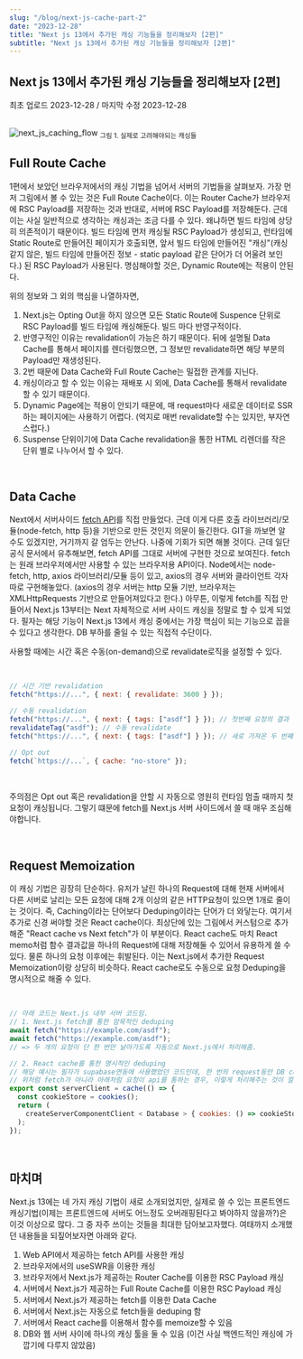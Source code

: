```yaml
---
slug: "/blog/next-js-cache-part-2"
date: "2023-12-28"
title: "Next js 13에서 추가된 캐싱 기능들을 정리해보자 [2편]"
subtitle: "Next js 13에서 추가된 캐싱 기능들을 정리해보자 [2편]"
---
```


## **Next js 13에서 추가된 캐싱 기능들을 정리해보자 \[2편\]**

<p class="text-time">최초 업로드 2023-12-28 / 마지막 수정 2023-12-28</p>

<br/>

<div class="image-container">
  <img class="md-image" src="https://d1ykeqyorqdego.cloudfront.net/new-assets/caching-overview-fixed.jpg"alt="next_js_caching_flow"/>
  <sub class>그림 1. 실제로 고려해야되는 캐싱들</a></sub>
</div>

## **Full Route Cache**

1편에서 보았던 브라우저에서의 캐싱 기법을 넘어서 서버의 기법들을 살펴보자. 가장 먼저 그림에서 볼 수 있는 것은 Full Route Cache이다.
이는 Router Cache가 브라우저에 RSC Payload를 저장하는 것과 반대로, 서버에 RSC Payload를 저장해둔다. 근데 이는 사실 일반적으로 생각하는 캐싱과는 조금 다를 수 있다.
왜냐하면 빌드 타임에 상당히 의존적이기 때문이다. 빌드 타임에 먼저 캐싱될 RSC Payload가 생성되고, 런타임에 Static Route로 만들어진 페이지가 호출되면, 앞서 빌드 타임에 만들어진 "캐싱"(캐싱 같지 않은, 빌드 타임에 만들어진 정보 - static payload 같은 단어가 더 어울려 보인다.) 된 RSC Payload가 사용된다. 명심해야할 것은, Dynamic Route에는 적용이 안된다.

위의 정보와 그 외의 핵심을 나열하자면,

1. Next.js는 Opting Out을 하지 않으면 모든 Static Route에 Suspence 단위로 RSC Payload를 빌드 타임에 캐싱해둔다. 빌드 마다 반영구적이다.
2. 반영구적인 이유는 revalidation이 가능은 하기 때문이다. 뒤에 설명될 Data Cache를 통해서 페이지를 렌더링했으면, 그 정보만 revalidate하면 해당 부분의 Payload만 재생성된다.
3. 2번 때문에 Data Cache와 Full Route Cache는 밀접한 관계를 지닌다.
4. 캐싱이라고 할 수 있는 이유는 재배포 시 외에, Data Cache를 통해서 revalidate할 수 있기 때문이다.
5. Dynamic Page에는 적용이 안되기 때문에, 매 request마다 새로운 데이터로 SSR하는 페이지에는 사용하기 어렵다. (억지로 매번 revalidate할 수는 있지만, 부자연스럽다.)
6. Suspense 단위이기에 Data Cache revalidation을 통한 HTML 리렌더를 작은 단위 별로 나누어서 할 수 있다.

<br/>

## **Data Cache**

Next에서 서버사이드 [fetch API](https://nextjs.org/docs/app/api-reference/functions/fetch)를 직접 만들었다. 근데 이게 다른 호출 라이브러리/모듈(node-fetch, http 등)을 기반으로
만든 것인지 의문이 들긴한다. GIT을 까보면 알 수도 있겠지만, 거기까지 갈 엄두는 안난다. 나중에 기회가 되면 해볼 것이다. 근데 일단 공식 문서에서 유추해보면, fetch API를 그대로
서버에 구현한 것으로 보여진다. fetch는 원래 브라우저에서만 사용할 수 있는 브라우저용 API이다. Node에서는 node-fetch, http, axios 라이브러리/모듈 등이 있고, axios의 경우 서버와 클라이언트 각자
따로 구현해놓았다. (axios의 경우 서버는 http 모듈 기반, 브라우저는 XMLHttpRequests 기반으로 만들어져있다고 한다.) 아무튼, 이렇게 fetch를 직접 만들어서 Next.js 13부터는 Next 자체적으로 서버 사이드 캐싱을 정말로 할 수 있게 되었다. 필자는 해당 기능이 Next.js 13에서 캐싱 중에서는 가장 핵심이 되는 기능으로 꼽을 수 있다고 생각한다. <span class="text-orange">DB 부하를 줄일 수 있는 직접적 수단이다.</span>

사용할 때에는 시간 혹은 수동(on-demand)으로 revalidate로직을 설정할 수 있다.

<br/>

```javascript
// 시간 기반 revalidation
fetch("https://...", { next: { revalidate: 3600 } });

// 수동 revalidation
fetch("https://...", { next: { tags: ["asdf"] } }); // 첫번째 요청의 결과
revalidateTag("asdf"); // 수동 revalidate
fetch("https://...", { next: { tags: ["asdf"] } }); // 새로 가져온 두 번째 요청의 결과

// Opt out
fetch(`https://...`, { cache: "no-store" });
```

<br/>

주의점은 Opt out 혹은 revalidation을 안할 시 자동으로 <span class="text-red">영원히 런타임 멈출 때까지 첫 요청이 캐싱</span>됩니다. 그렇기 떄문에 fetch를 Next.js 서버 사이드에서 쓸 때 매우 조심해야합니다.

<br/>

## **Request Memoization**

이 캐싱 기법은 굉장히 단순하다. 유저가 날린 하나의 Request에 대해 현재 서버에서 다른 서버로 날리는 모든 요청에 대해 2개 이상의 같은 HTTP요청이 있으면 1개로 줄이는 것이다.
즉, <span class="text-orange">Caching이라는 단어보다 Deduping이라는 단어가 더 와닿는다.</span> 여기서 추가로 신경 써야할 것은 React cache이다. 최상단에 있는 그림에서 커스텀으로 추가해준 "React cache vs Next fetch"가
이 부분이다. React cache도 마치 React memo처럼 함수 결과값을 하나의 Request에 대해 저장해둘 수 있어서 유용하게 쓸 수 있다. 물론 하나의 요청 이후에는 휘발된다. 이는 Next.js에서 추가한
Request Memoization이랑 상당히 비슷하다. React cache로도 수동으로 요청 Deduping을 명시적으로 해줄 수 있다.

<br/>

```javascript
// 아래 코드는 Next.js 내부 서버 코드임.
// 1. Next.js fetch를 통한 암묵적인 deduping
await fetch("https://example.com/asdf");
await fetch("https://example.com/asdf");
// => 두 개의 요청이 단 한 번만 날아가도록 자동으로 Next.js에서 처리해줌.

// 2. React cache를 통한 명시적인 deduping
// 해당 예시는 필자가 supabase연동에 사용했었던 코드인데, 한 번의 request동안 DB connection이 하나만 유지되도록 한다.
// 위처럼 fetch가 아니라 아래처럼 요청이 api를 통하는 경우, 이렇게 처리해주는 것이 깔끔할 수 있다.
export const serverClient = cache(() => {
  const cookieStore = cookies();
  return (
    createServerComponentClient < Database > { cookies: () => cookieStore }
  );
});
```

<br/>

## **마치며**

Next.js 13에는 네 가지 캐싱 기법이 새로 소개되었지만, 실제로 쓸 수 있는 프론트엔드 캐싱기법(이제는 프론트엔드에 서버도 어느정도 오버래핑된다고 봐야하지 않을까?)은 이것 이상으로 많다. 그 중 자주 쓰이는 것들을 최대한 담아보고자했다. 여태까지 소개했던 내용들을 되짚어보자면 아래와 같다.

1. Web API에서 제공하는 fetch API를 사용한 캐싱
2. 브라우저에서의 useSWR을 이용한 캐싱
3. 브라우저에서 Next.js가 제공하는 Router Cache를 이용한 RSC Payload 캐싱
4. 서버에서 Next.js가 제공하는 Full Route Cache를 이용한 RSC Payload 캐싱
5. 서버에서 Next.js가 제공하는 fetch를 이용한 Data Cache
6. 서버에서 Next.js는 자동으로 fetch들을 deduping 함
7. 서버에서 React cache를 이용해서 함수를 memoize할 수 있음
8. DB와 웹 서버 사이에 하나의 캐싱 툴을 둘 수 있음 (이건 사실 백엔드적인 캐싱에 가깝기에 다루지 않았음)
